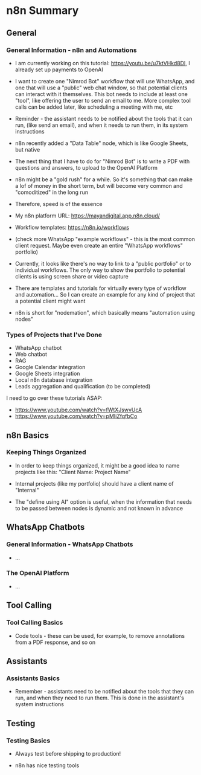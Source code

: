 # n8n Summary

## General

### General Information - n8n and Automations

- I am currently working on this tutorial: <https://youtu.be/u7ktVHkd8DI>, I
  already set up payments to OpenAI

- I want to create one "Nimrod Bot" workflow that will use WhatsApp, and one
  that will use a "public" web chat window, so that potential clients can
  interact with it themselves. This bot needs to include at least one "tool",
  like offering the user to send an email to me. More complex tool calls can be
  added later, like scheduling a meeting with me, etc

- Reminder - the assistant needs to be notified about the tools that it can run,
  (like send an email), and when it needs to run them, in its system
  instructions

- n8n recently added a "Data Table" node, which is like Google Sheets, but
  native

- The next thing that I have to do for "Nimrod Bot" is to write a PDF with
  questions and answers, to upload to the OpenAI Platform

- n8n might be a "gold rush" for a while. So it's something that can make a lof
  of money in the short term, but will become very common and "comoditized" in
  the long run

- Therefore, speed is of the essence

- My n8n platform URL: <https://mayandigital.app.n8n.cloud/>

- Workflow templates: <https://n8n.io/workflows>

- (check more WhatsApp "example workflows" - this is the most common client
  request. Maybe even create an entire "WhatsApp workflows" portfolio)

- Currently, it looks like there's no way to link to a "public portfolio" or to
  individual workflows. The only way to show the portfolio to potential clients
  is using screen share or video capture

- There are templates and tutorials for virtually every type of workflow and
  automation... So I can create an example for any kind of project that a
  potential client might want

- n8n is short for "nodemation", which basically means "automation using nodes"

### Types of Projects that I've Done

- WhatsApp chatbot
- Web chatbot
- RAG
- Google Calendar integration
- Google Sheets integration
- Local n8n database integration
- Leads aggregation and qualification (to be completed)

I need to go over these tutorials ASAP:

- <https://www.youtube.com/watch?v=fWtXJswvUcA>
- <https://www.youtube.com/watch?v=pMIiZfqfbCo>

## n8n Basics

### Keeping Things Organized

- In order to keep things organized, it might be a good idea to name projects
  like this: "Client Name: Project Name"

- Internal projects (like my portfolio) should have a client name of "Internal"

- The "define using AI" option is useful, when the information that needs to be
  passed between nodes is dynamic and not known in advance

## WhatsApp Chatbots

### General Information - WhatsApp Chatbots

- ...

### The OpenAI Platform

- ...

## Tool Calling

### Tool Calling Basics

- Code tools - these can be used, for example, to remove annotations from a PDF
  response, and so on

## Assistants

### Assistants Basics

- Remember - assistants need to be notified about the tools that they can run,
  and when they need to run them. This is done in the assistant's system
  instructions

## Testing

### Testing Basics

- Always test before shipping to production!

- n8n has nice testing tools
